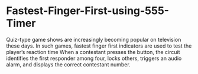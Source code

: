 # Fastest-Finger-First-using-555-Timer
Quiz-type game shows are increasingly becoming popular on television these days.  In such games, fastest finger first indicators are used to test the player’s  reaction time When a contestant presses the button, the circuit identifies the first responder among four, locks others, triggers an audio alarm, and displays the correct contestant number. 
